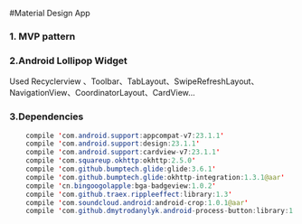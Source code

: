 #Material Design App

### 1. MVP pattern

### 2.Android Lollipop  Widget
Used Recyclerview 、Toolbar、TabLayout、SwipeRefreshLayout、NavigationView、CoordinatorLayout、CardView...

### 3.Dependencies
```java
    compile 'com.android.support:appcompat-v7:23.1.1'
    compile 'com.android.support:design:23.1.1'
    compile 'com.android.support:cardview-v7:23.1.1'
    compile 'com.squareup.okhttp:okhttp:2.5.0'
    compile 'com.github.bumptech.glide:glide:3.6.1'
    compile 'com.github.bumptech.glide:okhttp-integration:1.3.1@aar'
    compile 'cn.bingoogolapple:bga-badgeview:1.0.2'
    compile 'com.github.traex.rippleeffect:library:1.3'
    compile 'com.soundcloud.android:android-crop:1.0.1@aar'
    compile 'com.github.dmytrodanylyk.android-process-button:library:1.0.4'

```


